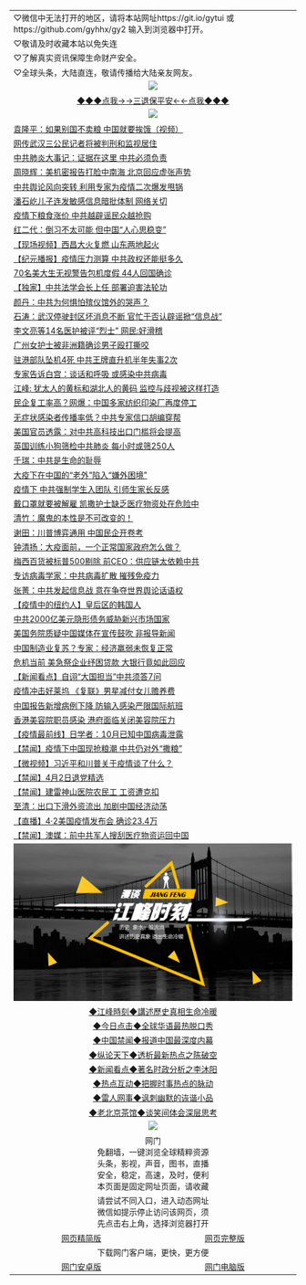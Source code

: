  <table>
<tr>
<td colspan="2" align=left>
♡微信中无法打开的地区，请将本站网址https://git.io/gytui 或 https://github.com/gyhhx/gy2 输入到浏览器中打开。 
 </td>
</tr>
 <tr>
 <td colspan="2" align=left>
♡敬请及时收藏本站以免失连
  <tr>
<td colspan="2" align=left>
♡了解真实资讯保障生命财产安全。
 </td>
   <tr>
<td colspan="2" align=left>
♡全球头条，大陆直连，敬请传播给大陆亲友网友。
 </td>
</tr>

</td>
 </tr>
  <tr>
    <td colspan="2" align=center><img src="https://github.com/gyhhx/image-upload/blob/master/3t%20(1).jpg"></td>
 </tr>
 <tr><td colspan="2" align="center"><a href="https://xfine.casa/oo.aspx?name=ogQuit&key=exgxucyqmkwgvwch&from=gy">◆◆◆点我→→三退保平安←←点我◆◆◆</a></td></tr>
  <tr>
    <td colspan="2" align=center><img src="https://cdn.jsdelivr.net/gh/gyoupiodf/im1/%E7%BD%91%E9%97%A8%E6%96%B0%E9%97%BB1.jpg"></td>
 </tr>

<tr><td colspan="2" align="left"><a href="https://xfine.casa/?name=c1151892&key=exgxucyqmkwgvwch&from=gy">袁隆平：如果别国不卖粮 中国就要挨饿（视频）</a></td></tr>
<tr><td colspan="2" align="left"><a href="https://xfine.casa/?name=c1151885&key=exgxucyqmkwgvwch&from=gy">网传武汉三公民记者将被判刑和监视居住</a></td></tr>
<tr><td colspan="2" align="left"><a href="https://xfine.casa/?name=c1151900&key=exgxucyqmkwgvwch&from=gy">中共肺炎大事记：证据在这里 中共必须负责</a></td></tr>
<tr><td colspan="2" align="left"><a href="https://xfine.casa/?name=c1151913&key=exgxucyqmkwgvwch&from=gy">周晓辉：美机密报告打脸中南海 北京回应虚张声势</a></td></tr>
<tr><td colspan="2" align="left"><a href="https://xfine.casa/?name=c1151915&key=exgxucyqmkwgvwch&from=gy">中共舆论风向突转 利用专家为疫情二次爆发甩锅</a></td></tr>
<tr><td colspan="2" align="left"><a href="https://xfine.casa/?name=c1151931&key=exgxucyqmkwgvwch&from=gy">潘石屹儿子连发敏感信息暗批体制 网络关切</a></td></tr>
<tr><td colspan="2" align="left"><a href="https://xfine.casa/?name=c1151902&key=exgxucyqmkwgvwch&from=gy">疫情下粮食涨价 中共越辟谣民众越抢购</a></td></tr>
<tr><td colspan="2" align="left"><a href="https://xfine.casa/?name=c1151903&key=exgxucyqmkwgvwch&from=gy">红二代：倒习不太可能 但中国“人心思稳变”</a></td></tr>
<tr><td colspan="2" align="left"><a href="https://xfine.casa/?name=c1151908&key=exgxucyqmkwgvwch&from=gy">【现场视频】西昌大火复燃 山东两地起火</a></td></tr>
<tr><td colspan="2" align="left"><a href="https://xfine.casa/?name=c1151889&key=exgxucyqmkwgvwch&from=gy">【纪元播报】疫情压力测算 中共政权还能挺多久</a></td></tr>
<tr><td colspan="2" align="left"><a href="https://xfine.casa/?name=c1151918&key=exgxucyqmkwgvwch&from=gy">70名美大生无视警告包机度假 44人回国确诊</a></td></tr>
<tr><td colspan="2" align="left"><a href="https://xfine.casa/?name=c1151932&key=exgxucyqmkwgvwch&from=gy">【独家】中共法学会长上任 部署迫害法轮功</a></td></tr>
<tr><td colspan="2" align="left"><a href="https://xfine.casa/?name=c1151904&key=exgxucyqmkwgvwch&from=gy">颜丹：中共为何惧怕殡仪馆外的哭声？</a></td></tr>
<tr><td colspan="2" align="left"><a href="https://xfine.casa/?name=c1151894&key=exgxucyqmkwgvwch&from=gy">石涛：武汉停驶封区坏消息不断 官忙于否认辟谣掀“信息战”</a></td></tr>
<tr><td colspan="2" align="left"><a href="https://xfine.casa/?name=c1151891&key=exgxucyqmkwgvwch&from=gy">李文亮等14名医护被评“烈士” 网民:好滑稽</a></td></tr>
<tr><td colspan="2" align="left"><a href="https://xfine.casa/?name=c1151906&key=exgxucyqmkwgvwch&from=gy">广州女护士被非洲籍确诊男子殴打撕咬</a></td></tr>
<tr><td colspan="2" align="left"><a href="https://xfine.casa/?name=c1151933&key=exgxucyqmkwgvwch&from=gy">驻港部队坠机4死 中共王牌直升机半年失事2次</a></td></tr>
<tr><td colspan="2" align="left"><a href="https://xfine.casa/?name=c1151884&key=exgxucyqmkwgvwch&from=gy">专家告诉白宫：谈话和呼吸 或感染中共病毒</a></td></tr>
<tr><td colspan="2" align="left"><a href="https://xfine.casa/?name=c1151916&key=exgxucyqmkwgvwch&from=gy">江峰: 犹太人的黄标和湖北人的黄码 监控与歧视被这样打造</a></td></tr>
<tr><td colspan="2" align="left"><a href="https://xfine.casa/?name=c1151907&key=exgxucyqmkwgvwch&from=gy">民企复工率高？网爆：中国多家纺织印染厂再度停工</a></td></tr>
<tr><td colspan="2" align="left"><a href="https://xfine.casa/?name=c1151935&key=exgxucyqmkwgvwch&from=gy">无症状感染者传播率低？中共专家信口胡编穿帮</a></td></tr>
<tr><td colspan="2" align="left"><a href="https://xfine.casa/?name=c1151927&key=exgxucyqmkwgvwch&from=gy">美国官员透露：对中共高科技出口门槛将会提高</a></td></tr>
<tr><td colspan="2" align="left"><a href="https://xfine.casa/?name=c1151923&key=exgxucyqmkwgvwch&from=gy">英国训练小狗筛检中共肺炎 每小时或筛250人</a></td></tr>
<tr><td colspan="2" align="left"><a href="https://xfine.casa/?name=c1151893&key=exgxucyqmkwgvwch&from=gy">千瑞：中共是生命的耻辱</a></td></tr>
<tr><td colspan="2" align="left"><a href="https://xfine.casa/?name=c1151924&key=exgxucyqmkwgvwch&from=gy">大疫下在中国的“老外”陷入“嫌外困境”</a></td></tr>
<tr><td colspan="2" align="left"><a href="https://xfine.casa/?name=c1151899&key=exgxucyqmkwgvwch&from=gy">疫情下 中共强制学生入团队 引师生家长反感</a></td></tr>
<tr><td colspan="2" align="left"><a href="https://xfine.casa/?name=c1151922&key=exgxucyqmkwgvwch&from=gy">戴口罩就要被解雇 凯撒护士缺乏医疗物资处在危险中</a></td></tr>
<tr><td colspan="2" align="left"><a href="https://xfine.casa/?name=c1151901&key=exgxucyqmkwgvwch&from=gy">清竹：魔鬼的本性是不可改变的！</a></td></tr>
<tr><td colspan="2" align="left"><a href="https://xfine.casa/?name=c1151905&key=exgxucyqmkwgvwch&from=gy">谢田：川普博弈通用 中国民企开卷考</a></td></tr>
<tr><td colspan="2" align="left"><a href="https://xfine.casa/?name=c1151934&key=exgxucyqmkwgvwch&from=gy">钟清扬：大疫面前，一个正常国家政府怎么做？</a></td></tr>
<tr><td colspan="2" align="left"><a href="https://xfine.casa/?name=c1151909&key=exgxucyqmkwgvwch&from=gy">梅西百货被标普500剔除 前CEO：供应链太依赖中共</a></td></tr>
<tr><td colspan="2" align="left"><a href="https://xfine.casa/?name=c1151917&key=exgxucyqmkwgvwch&from=gy">专访病毒学家：中共病毒扩散 摧残免疫力</a></td></tr>
<tr><td colspan="2" align="left"><a href="https://xfine.casa/?name=c1151914&key=exgxucyqmkwgvwch&from=gy">张菁：中共发起信息战 意在争夺世界舆论话语权</a></td></tr>
<tr><td colspan="2" align="left"><a href="https://xfine.casa/?name=c1151890&key=exgxucyqmkwgvwch&from=gy">【疫情中的纽约人】皇后区的韩国人</a></td></tr>
<tr><td colspan="2" align="left"><a href="https://xfine.casa/?name=c1151921&key=exgxucyqmkwgvwch&from=gy">中共2000亿美元隐形债务威胁新兴市场国家</a></td></tr>
<tr><td colspan="2" align="left"><a href="https://xfine.casa/?name=c1151930&key=exgxucyqmkwgvwch&from=gy">美国务院质疑中国媒体在宣传鼓吹 非报导新闻</a></td></tr>
<tr><td colspan="2" align="left"><a href="https://xfine.casa/?name=c1151920&key=exgxucyqmkwgvwch&from=gy">中国制造业复苏？专家：经济羸弱未恢复正常</a></td></tr>
<tr><td colspan="2" align="left"><a href="https://xfine.casa/?name=c1151919&key=exgxucyqmkwgvwch&from=gy">危机当前 美急祭企业纾困贷款 大银行竟如此回应</a></td></tr>
<tr><td colspan="2" align="left"><a href="https://xfine.casa/?name=c1151929&key=exgxucyqmkwgvwch&from=gy">【新闻看点】自诩“大国担当”中共须答7问</a></td></tr>
<tr><td colspan="2" align="left"><a href="https://xfine.casa/?name=c1151912&key=exgxucyqmkwgvwch&from=gy">疫情冲击好莱坞 《复联》男星减付女儿赡养费</a></td></tr>
<tr><td colspan="2" align="left"><a href="https://xfine.casa/?name=c1151926&key=exgxucyqmkwgvwch&from=gy">中国报告新增病例下降 防输入感染严限国际航班</a></td></tr>
<tr><td colspan="2" align="left"><a href="https://xfine.casa/?name=c1151925&key=exgxucyqmkwgvwch&from=gy">香港美容院职员感染 港府面临关闭美容院压力</a></td></tr>
<tr><td colspan="2" align="left"><a href="https://xfine.casa/?name=c1151938&key=exgxucyqmkwgvwch&from=gy">【疫情最前线】日学者：10月已知中国病毒泄露</a></td></tr>
<tr><td colspan="2" align="left"><a href="https://xfine.casa/?name=c1151943&key=exgxucyqmkwgvwch&from=gy">【禁闻】疫情下中国现抢粮潮 中共仍对外“撒粮”</a></td></tr>
<tr><td colspan="2" align="left"><a href="https://xfine.casa/?name=c1151942&key=exgxucyqmkwgvwch&from=gy">【微视频】习近平和川普关于疫情谈了什么？</a></td></tr>
<tr><td colspan="2" align="left"><a href="https://xfine.casa/?name=c1151940&key=exgxucyqmkwgvwch&from=gy">【禁闻】4月2日退党精选</a></td></tr>
<tr><td colspan="2" align="left"><a href="https://xfine.casa/?name=c1151941&key=exgxucyqmkwgvwch&from=gy">【禁闻】建雷神山医院农民工 工资遭克扣</a></td></tr>
<tr><td colspan="2" align="left"><a href="https://xfine.casa/?name=c1151939&key=exgxucyqmkwgvwch&from=gy">至清：出口下滑外资流出 加剧中国经济动荡</a></td></tr>
<tr><td colspan="2" align="left"><a href="https://xfine.casa/?name=c1151937&key=exgxucyqmkwgvwch&from=gy">【直播】4·2美国疫情发布会 确诊23.4万</a></td></tr>
<tr><td colspan="2" align="left"><a href="https://xfine.casa/?name=c1151944&key=exgxucyqmkwgvwch&from=gy">【禁闻】澳媒：前中共军人搜刮医疗物资运回中国</a></td></tr>


 <tr>
   <td colspan="2" align=center><img src="https://github.com/gyoupiodf/im1/blob/master/jf-1.jpg"></td>
  </tr>
   <tr>
   <td colspan="2" align=center> 
<a href="https://xfine.casa/oo.aspx?name=c922850&key=exgxucyqmkwgvwch&from=gy&tag=9877">◆江峰時刻◆講述歷史真相生命冷暖</a><br/>
    </td>
  </tr>
   <tr>
   <td colspan="2" align=center> 
<a href="https://xfine.casa/oo.aspx?name=c816850&key=exgxucyqmkwgvwch&from=gy&tag=9877">◆今日点击◆全球华语最热脱口秀</a><br/>
    </td>
  </tr>
  <tr>
  <td colspan="2" align=center>
<a href="https://xfine.casa/oo.aspx?name=c816860&key=exgxucyqmkwgvwch&from=gy&tag=99733110">◆中国禁闻◆报道中国最深度内幕</a><br/>
   </tr>
  <tr>
     <td colspan="2" align=center>
<a href="https://xfine.casa/oo.aspx?name=c816855&key=exgxucyqmkwgvwch&from=gy&tag=997110">◆纵论天下◆透析最新热点之陈破空</a><br/>
   </tr>
   <tr>
      <td colspan="2" align=center>
<a href="https://xfine.casa/oo.aspx?name=c838308&key=exgxucyqmkwgvwch&from=gy&tag=9973110">◆新闻看点◆著名时政分析之李沐阳</a><br/>
   </tr>
   <tr>
     <td colspan="2" align=center>
<a href="https://xfine.casa/oo.aspx?name=c816852&key=exgxucyqmkwgvwch&from=gy&tag=9733110">◆热点互动◆把握时事热点的脉动</a><br/>
   </tr>
   <tr>
      <td colspan="2" align=center>
<a href="https://xfine.casa/oo.aspx?name=c816694&key=exgxucyqmkwgvwch&from=gy&tag=93310">◆雷人网事◆讽刺幽默的诙谐小品</a><br/>
   </tr>
   <tr>
    <td colspan="2" align=center>
<a href="https://xfine.casa/oo.aspx?name=c816650&key=exgxucyqmkwgvwch&from=gy&tag=9973110">◆老北京茶馆◆谈笑间体会深层思考</a><br/>
   </tr>
 <tr>
    <td colspan="2" align="center"><img src="https://gitlab.com/ogate2/up/raw/master/_/oGate65.jpg"/></td>
  </tr>
  <tr>
    <td colspan="2" align="center">网门<br/>免翻墙，一键浏览全球精粹资源<br/>头条，影视，声音，图书，直播<br/>安全，稳定，高速，及时，便利<br/>本页面是固定网址页面，请收藏</td>
  <tr>
  <tr>
    <td colspan="2" align="center">请尝试不同入口，进入动态网址<br/>微信如提示停止访问该网页，须<br/>先点击右上角，选择浏览器打开</td>
  <tr>  
  <tr>
    <td align="center"><a href="https://gitcdn.xyz/repo/otiny/up/master/show002.htm">网页精简版</a></td>
    <td align="center"><a href="https://gitcdn.xyz/repo/otiny/up/master/show001.htm">网页完整版</a></td>
  </tr>
  <tr>
    <td colspan="2" align="center">下载网门客户端，更快，更方便</td>
  <tr>
  <tr>
    <td align="center"><a href="https://raw.githubusercontent.com/opipe/up/master/oGatea.apk">网门安卓版</a></td>
    <td align="center"><a href="https://raw.githubusercontent.com/opipe/up/master/oGate.zip">网门电脑版</a></td>
  </tr>
</table>
